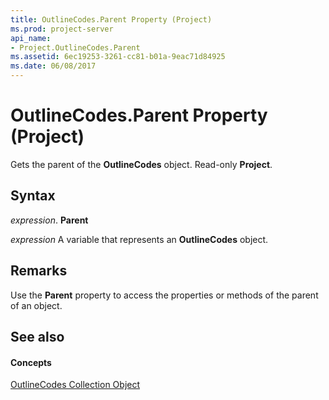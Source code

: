 ```yaml
---
title: OutlineCodes.Parent Property (Project)
ms.prod: project-server
api_name:
- Project.OutlineCodes.Parent
ms.assetid: 6ec19253-3261-cc81-b01a-9eac71d84925
ms.date: 06/08/2017
---
```



# OutlineCodes.Parent Property (Project)

Gets the parent of the **OutlineCodes** object. Read-only **Project**.


## Syntax

 _expression_. **Parent**

 _expression_ A variable that represents an **OutlineCodes** object.


## Remarks

Use the **Parent** property to access the properties or methods of the parent of an object.


## See also


#### Concepts


[OutlineCodes Collection Object](outlinecodes-object-project.md)

